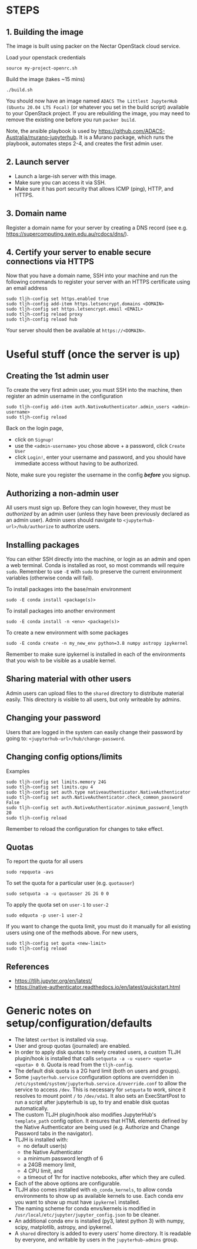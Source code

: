 # STEPS

## 1. Building the image
The image is built using packer on the Nectar OpenStack cloud service.

Load your openstack credentials
```
source my-project-openrc.sh
```
Build the image (takes ~15 mins)
```
./build.sh
```
You should now have an image named `ADACS The Littlest JupyterHub (Ubuntu 20.04 LTS Focal)` (or whatever you set in the build script) available to your OpenStack project. If you are rebuilding the image, you may need to remove the existing one before you run `packer build`.

Note, the ansible playbook is used by https://github.com/ADACS-Australia/murano-jupyterhub. It is a Murano package, which runs the playbook, automates steps 2-4, and creates the first admin user.

## 2. Launch server
- Launch a large-ish server with this image.
- Make sure you can access it via SSH.
- Make sure it has port security that allows ICMP (ping), HTTP, and HTTPS.

## 3. Domain name
Register a domain name for your server by creating a DNS record (see e.g. https://supercomputing.swin.edu.au/rcdocs/dns/).

## 4. Certify your server to enable secure connections via HTTPS
Now that you have a domain name, SSH into your machine and run the following commands to register your server with an HTTPS certificate using an email address
```
sudo tljh-config set https.enabled true
sudo tljh-config add-item https.letsencrypt.domains <DOMAIN>
sudo tljh-config set https.letsencrypt.email <EMAIL>
sudo tljh-config reload proxy
sudo tljh-config reload hub
```

Your server should then be available at `https://<DOMAIN>`.


# Useful stuff (once the server is up)

## Creating the 1st admin user
To create the very first admin user, you must SSH into the machine, then register an admin username in the configuration
```
sudo tljh-config add-item auth.NativeAuthenticator.admin_users <admin-username>
sudo tljh-config reload
```
Back on the login page,
- click on `Signup!`
- use the `<admin-username>` you chose above + a password, click `Create User`
- click `Login!`, enter your username and password, and you should have immediate access without having to be authorized.

Note, make sure you register the username in the config ***before*** you signup.

## Authorizing a non-admin user
All users must sign up. Before they can login however, they must be *authorized* by an admin user (unless they have been previously declared as an admin user).
Admin users should navigate to `<jupyterhub-url>/hub/authorize` to authorize users.


## Installing packages
You can either SSH directly into the machine, or login as an admin and open a web terminal. Conda is installed as root, so most commands will require `sudo`. Remember to use `-E` with `sudo` to preserve the current environment variables (otherwise conda will fail).

To install packages into the base/main environment
```
sudo -E conda install <package(s)>
```

To install packages into another environment
```
sudo -E conda install -n <env> <package(s)>
```

To create a new environment with some packages
```
sudo -E conda create -n my_new_env python=3.8 numpy astropy ipykernel
```
Remember to make sure ipykernel is installed in each of the environments that you wish to be visible as a usable kernel.


## Sharing material with other users
Admin users can upload files to the `shared` directory to distribute material easily. This directory is visible to all users, but only writeable by admins.


## Changing your password
Users that are logged in the system can easily change their password by going to: `<jupyterhub-url>/hub/change-password`.


## Changing config options/limits
Examples
```
sudo tljh-config set limits.memory 24G
sudo tljh-config set limits.cpu 4
sudo tljh-config set auth.type nativeauthenticator.NativeAuthenticator
sudo tljh-config set auth.NativeAuthenticator.check_common_password False
sudo tljh-config set auth.NativeAuthenticator.minimum_password_length 20
sudo tljh-config reload
```
Remember to reload the configuration for changes to take effect.


## Quotas
To report the quota for all users
```
sudo repquota -avs
```

To set the quota for a particular user (e.g. `quotauser`)
```
sudo setquota -a -u quotauser 2G 2G 0 0
```

To apply the quota set on `user-1` to `user-2`
```
sudo edquota -p user-1 user-2
```

If you want to change the quota limit, you must do it manually for all existing users using one of the methods above. For new users,
```
sudo tljh-config set quota <new-limit>
sudo tljh-config reload
```


## References
- https://tljh.jupyter.org/en/latest/
- https://native-authenticator.readthedocs.io/en/latest/quickstart.html


# Generic notes on setup/configuration/defaults

- The latest `certbot` is installed via `snap`.
- User and group quotas (journaled) are enabled.
- In order to apply disk quotas to newly created users, a custom TLJH plugin/hook is installed that calls `setquota -a -u <user> <quota> <quota> 0 0`. Quota is read from the `tljh-config`.
- The default disk quota is a 2G hard limit (both on users and groups).
- Some `jupyterhub.service` configuration options are overridden in `/etc/systemd/system/jupyterhub.service.d/override.conf` to allow the service to access `/dev`. This is necessary for `setquota` to work, since it resolves to mount point `/` to `/dev/vda1`. It also sets an ExecStartPost to run a script after jupyterhub is up, to try and enable disk quotas automatically.
- The custom TLJH plugin/hook also modifies JupyterHub's `template_path` config option. It ensures that HTML elements defined by the Native Authenticator are being used (e.g. Authorize and Change Password tabs in the navigator).
- TLJH is installed with:
  - no default user(s)
  - the Native Authenticator
  - a minimum password length of 6
  - a 24GB memory limit,
  - 4 CPU limit, and
  - a timeout of 1hr for inactive notebooks, after which they are culled.
- Each of the above options are configurable.
- TLJH also comes installed with `nb_conda_kernels`, to allow conda environments to show up as available kernels to use. Each conda env you want to show up must have `ipykernel` installed.
- The naming scheme for conda envs/kernels is modified in `/usr/local/etc/jupyter/jupyter_config.json` to be cleaner.
- An additional conda env is installed (py3, latest python 3) with numpy, scipy, matplotlib, astropy, and ipykernel.
- A `shared` directory is added to every users' home directory. It is readable by everyone, and writable by users in the `jupyterhub-admins` group.
